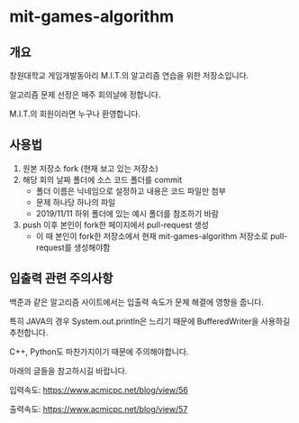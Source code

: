 # mit-games-algorithm

## 개요

창원대학교 게임개발동아리 M.I.T.의 알고리즘 연습을 위한 저장소입니다.

알고리즘 문제 선정은 매주 회의날에 정합니다.

M.I.T.의 회원이라면 누구나 환영합니다.

## 사용법
1. 원본 저장소 fork (현재 보고 있는 저장소)
2. 해당 회의 날짜 폴더에 소스 코드 폴더를 commit
    * 폴더 이름은 닉네임으로 설정하고 내용은 코드 파일만 첨부
    * 문제 하나당 하나의 파일
    * 2019/11/11 하위 폴더에 있는 예시 폴더를 참조하기 바람
3. push 이후 본인이 fork한 페이지에서 pull-request 생성
    * 이 때 본인이 fork한 저장소에서 현재 mit-games-algorithm 저장소로 pull-request를 생성해야함

## 입출력 관련 주의사항
백준과 같은 알고리즘 사이트에서는 입출력 속도가 문제 해결에 영향을 줍니다.

특히 JAVA의 경우 System.out.println은 느리기 때문에 BufferedWriter을 사용하길 추천합니다.

C++, Python도 마찬가지이기 때문에 주의해야합니다.

아래의 글들을 참고하시길 바랍니다.

입력속도: https://www.acmicpc.net/blog/view/56

출력속도: https://www.acmicpc.net/blog/view/57
